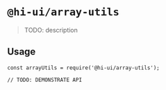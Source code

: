 # `@hi-ui/array-utils`

> TODO: description

## Usage

```
const arrayUtils = require('@hi-ui/array-utils');

// TODO: DEMONSTRATE API
```
